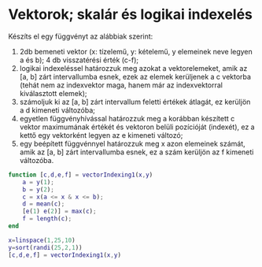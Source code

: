 # Vektorok; skalár és logikai indexelés

Készíts el egy függvényt az alábbiak szerint:

1.  2db bemeneti vektor (x: tízelemű, y: kételemű, y elemeinek neve legyen a és b); 4 db visszatérési érték (c\-f);
2.  logikai indexeléssel határozzuk meg azokat a vektorelemeket, amik az \[a, b\] zárt intervallumba esnek, ezek az elemek kerüljenek a c vektorba (tehát nem az indexvektor maga, hanem már az indexvektorral kiválasztott elemek);
3.  számoljuk ki az \[a, b\] zárt intervallum feletti értékek átlagát, ez kerüljön a d kimeneti változóba;
4.  egyetlen függvényhívással határozzuk meg a korábban készített c vektor maximumának értékét és vektoron belüli pozícióját (indexét), ez a kettő egy vektorként legyen az e kimeneti változó;
5.  egy beépített függvénnyel határozzuk meg x azon elemeinek számát, amik az \[a, b\] zárt intervallumba esnek, ez a szám kerüljön az f kimeneti változóba.

```matlab
function [c,d,e,f] = vectorIndexing1(x,y)
    a = y(1);
    b = y(2);
    c = x(a <= x & x <= b);
    d = mean(c);
    [e(1) e(2)] = max(c);
    f = length(c);
end
```

```matlab
x=linspace(1,25,10)
y=sort(randi(25,2,1))
[c,d,e,f] = vectorIndexing1(x,y)
```
